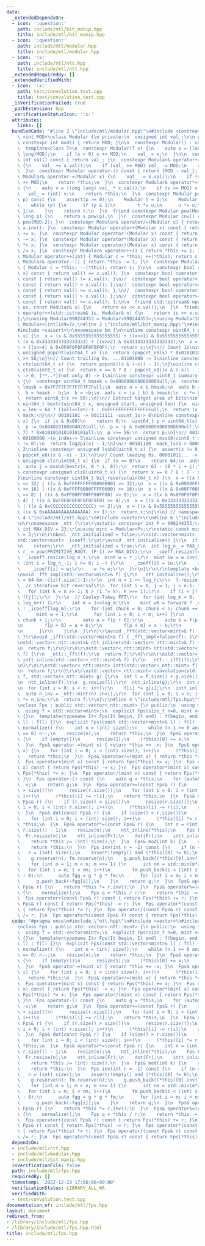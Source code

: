 ```yaml
---
data:
  _extendedDependsOn:
  - icon: ':question:'
    path: include/mtl/bit_manip.hpp
    title: include/mtl/bit_manip.hpp
  - icon: ':question:'
    path: include/mtl/modular.hpp
    title: include/mtl/modular.hpp
  - icon: ':x:'
    path: include/mtl/ntt.hpp
    title: include/mtl/ntt.hpp
  _extendedRequiredBy: []
  _extendedVerifiedWith:
  - icon: ':x:'
    path: test/convolution.test.cpp
    title: test/convolution.test.cpp
  _isVerificationFailed: true
  _pathExtension: hpp
  _verificationStatusIcon: ':x:'
  attributes:
    links: []
  bundledCode: "#line 2 \"include/mtl/modular.hpp\"\n#include <iostream>\n\ntemplate\
    \ <int MOD>\nclass Modular {\n private:\n  unsigned int val_;\n\n public:\n  static\
    \ constexpr int mod() { return MOD; }\n\n  constexpr Modular() : val_(0) {}\n\
    \  template<class T>\n  constexpr Modular(T v) {\n    auto x = (long long)(v%(long\
    \ long)MOD);\n    if (x < 0) x += MOD;\n    val_ = x;\n  }\n\n  constexpr unsigned\
    \ int val() const { return val_; }\n  constexpr Modular& operator+=(Modular x)\
    \ {\n    val_ += x.val();\n    if (val_ >= MOD) val_ -= MOD;\n    return *this;\n\
    \  }\n  constexpr Modular operator-() const { return {MOD - val_}; }\n  constexpr\
    \ Modular& operator-=(Modular x) {\n    val_ -= x.val();\n    if (val_ < 0) val_\
    \ += MOD;\n    return *this;\n  }\n  constexpr Modular& operator*=(Modular x)\
    \ {\n    auto v = (long long) val_ * x.val();\n    if (v >= MOD) v %= MOD;\n \
    \   val_ = (int) v;\n    return *this;\n  }\n  constexpr Modular pow(long long\
    \ p) const {\n    assert(p >= 0);\n    Modular t = 1;\n    Modular u = *this;\n\
    \    while (p) {\n      if (p & 1)\n        t *= u;\n      u *= u;\n      p >>=\
    \ 1;\n    }\n    return t;\n  }\n  friend constexpr Modular pow(Modular x, long\
    \ long p) {\n    return x.pow(p);\n  }\n  constexpr Modular inv() const { return\
    \ pow(MOD-2); }\n  constexpr Modular& operator/=(Modular x) { return *this *=\
    \ x.inv(); }\n  constexpr Modular operator+(Modular x) const { return Modular(*this)\
    \ += x; }\n  constexpr Modular operator-(Modular x) const { return Modular(*this)\
    \ -= x; }\n  constexpr Modular operator*(Modular x) const { return Modular(*this)\
    \ *= x; }\n  constexpr Modular operator/(Modular x) const { return Modular(*this)\
    \ /= x; }\n  constexpr Modular& operator++() { return *this += 1; }\n  constexpr\
    \ Modular operator++(int) { Modular c = *this; ++(*this); return c; }\n  constexpr\
    \ Modular& operator--() { return *this -= 1; }\n  constexpr Modular operator--(int)\
    \ { Modular c = *this; --(*this); return c; }\n\n  constexpr bool operator==(Modular\
    \ x) const { return val() == x.val(); }\n  constexpr bool operator!=(Modular x)\
    \ const { return val() != x.val(); }\n//  constexpr bool operator<(Modular x)\
    \ const { return val() < x.val(); };\n//  constexpr bool operator<=(Modular x)\
    \ const { return val() <= x.val(); };\n//  constexpr bool operator>(Modular x)\
    \ const { return val() > x.val(); };\n//  constexpr bool operator>=(Modular x)\
    \ const { return val() >= x.val(); };\n\n  friend std::ostream& operator<<(std::ostream&\
    \ os, const Modular& x) {\n    return os << x.val();\n  }\n  friend std::istream&\
    \ operator>>(std::istream& is, Modular& x) {\n    return is >> x.val_;\n  }\n\n\
    };\n\nusing Modular998244353 = Modular<998244353>;\nusing Modular1000000007 =\
    \ Modular<(int)1e9+7>;\n#line 2 \"include/mtl/bit_manip.hpp\"\n#include <cstdint>\n\
    #include <cassert>\n\nnamespace bm {\n\ninline constexpr uint64_t popcnt_e8(uint64_t\
    \ x) {\n  x = (x & 0x5555555555555555) + ((x>>1) & 0x5555555555555555);\n  x =\
    \ (x & 0x3333333333333333) + ((x>>2) & 0x3333333333333333);\n  x = (x & 0x0F0F0F0F0F0F0F0F)\
    \ + ((x>>4) & 0x0F0F0F0F0F0F0F0F);\n  return x;\n}\n// Count 1s\ninline constexpr\
    \ unsigned popcnt(uint64_t x) {\n  return (popcnt_e8(x) * 0x0101010101010101)\
    \ >> 56;\n}\n// Count trailing 0s. ...01101000 -> 3\ninline constexpr unsigned\
    \ ctz(uint64_t x) {\n  return popcnt((x & (-x)) - 1);\n}\ninline constexpr unsigned\
    \ ctz8(uint8_t x) {\n  return x == 0 ? 8 : popcnt_e8((x & (-x)) - 1);\n}\n// [00..0](8bit)\
    \ -> 0, [**..*](not only 0) -> 1\ninline constexpr uint8_t summary(uint64_t x)\
    \ {\n  constexpr uint64_t hmask = 0x8080808080808080ull;\n  constexpr uint64_t\
    \ lmask = 0x7F7F7F7F7F7F7F7Full;\n  auto a = x & hmask;\n  auto b = x & lmask;\n\
    \  b = hmask - b;\n  b = ~b;\n  auto c = (a | b) & hmask;\n  c *= 0x0002040810204081ull;\n\
    \  return uint8_t(c >> 56);\n}\n// Extract target area of bits\ninline constexpr\
    \ uint64_t bextr(uint64_t x, unsigned start, unsigned len) {\n  uint64_t mask\
    \ = len < 64 ? (1ull<<len)-1 : 0xFFFFFFFFFFFFFFFFull;\n  return (x >> start) &\
    \ mask;\n}\n// 00101101 -> 00111111 -count_1s-> 6\ninline constexpr unsigned log2p1(uint8_t\
    \ x) {\n  if (x & 0x80)\n    return 8;\n  uint64_t p = uint64_t(x) * 0x0101010101010101ull;\n\
    \  p -= 0x8040201008040201ull;\n  p = ~p & 0x8080808080808080ull;\n  p = (p >>\
    \ 7) * 0x0101010101010101ull;\n  p >>= 56;\n  return p;\n}\n// 00101100 -mask_mssb->\
    \ 00100000 -to_index-> 5\ninline constexpr unsigned mssb8(uint8_t x) {\n  assert(x\
    \ != 0);\n  return log2p1(x) - 1;\n}\n// 00101100 -mask_lssb-> 00000100 -to_index->\
    \ 2\ninline constexpr unsigned lssb8(uint8_t x) {\n  assert(x != 0);\n  return\
    \ popcnt_e8((x & -x) - 1);\n}\n// Count leading 0s. 00001011... -> 4\ninline constexpr\
    \ unsigned clz(uint64_t x) {\n  if (x == 0)\n    return 64;\n  auto i = mssb8(summary(x));\n\
    \  auto j = mssb8(bextr(x, 8 * i, 8));\n  return 63 - (8 * i + j);\n}\ninline\
    \ constexpr unsigned clz8(uint8_t x) {\n  return x == 0 ? 8 : 7 - mssb8(x);\n\
    }\ninline constexpr uint64_t bit_reverse(uint64_t x) {\n  x = ((x & 0x00000000FFFFFFFF)\
    \ << 32) | ((x & 0xFFFFFFFF00000000) >> 32);\n  x = ((x & 0x0000FFFF0000FFFF)\
    \ << 16) | ((x & 0xFFFF0000FFFF0000) >> 16);\n  x = ((x & 0x00FF00FF00FF00FF)\
    \ << 8) | ((x & 0xFF00FF00FF00FF00) >> 8);\n  x = ((x & 0x0F0F0F0F0F0F0F0F) <<\
    \ 4) | ((x & 0xF0F0F0F0F0F0F0F0) >> 4);\n  x = ((x & 0x3333333333333333) << 2)\
    \ | ((x & 0xCCCCCCCCCCCCCCCC) >> 2);\n  x = ((x & 0x5555555555555555) << 1) |\
    \ ((x & 0xAAAAAAAAAAAAAAAA) >> 1);\n  return x;\n}\n\n} // namespace bm\n#line\
    \ 4 \"include/mtl/ntt.hpp\"\n#include <vector>\r\n#line 6 \"include/mtl/ntt.hpp\"\
    \n\r\nnamespace _ntt {\r\n\r\nstatic constexpr int P = 998244353;\r\nstatic constexpr\
    \ int MAX_DIV = 23;\r\nusing mint = Modular<P>;\r\nstatic const mint PRIMITIVE_ROOT\
    \ = 3;\r\n\r\nbool _ntt_initialized = false;\r\nstd::vector<mint> _coeff;\r\n\
    std::vector<mint> _icoeff;\r\n\r\nvoid _ntt_initialize() {\r\n  if (_ntt_initialized)\r\
    \n    return;\r\n  _ntt_initialized = true;\r\n  int log_n_ = MAX_DIV;\r\n  mint\
    \ r_ = pow(PRIMITIVE_ROOT, (P-1) >> MAX_DIV);\r\n  _coeff.resize(log_n_);\r\n\
    \  _icoeff.resize(log_n_);\r\n  mint w = r_;\r\n  mint iw = w.inv();\r\n  for\
    \ (int i = log_n_-1; i >= 0; i--) {\r\n    _coeff[i] = iw;\r\n    iw *= iw;\r\n\
    \    _icoeff[i] = w;\r\n    w *= w;\r\n  }\r\n}\r\n\r\ntemplate <bool Forward>\r\
    \nvoid _fft_impl(std::vector<mint>& f) {\r\n  _ntt_initialize();\r\n  int log_n\
    \ = 64-bm::clz(f.size()-1);\r\n  int n = 1 << log_n;\r\n  f.resize(n, 0);\r\n\
    \  // iterative bit reversal\r\n  for (int i = 0, j = 1; j < n-1; j++) {\r\n \
    \   for (int k = n >> 1; k > (i ^= k); k >>= 1);\r\n    if (i < j) std::swap(f[i],\
    \ f[j]);\r\n  }\r\n  // Cooley-Tukey FFT\r\n  for (int log_m = 0; log_m < log_n;\
    \ log_m++) {\r\n    int m = 1<<log_m;\r\n    mint w0 = Forward ? _coeff[log_m]\
    \ : _icoeff[log_m];\r\n    for (int chunk = 0; chunk < n; chunk += 2*m) {\r\n\
    \      mint w = 1;\r\n      for (int i = 0; i < m; i++) {\r\n        auto p =\
    \ chunk + i;\r\n        auto a = f[p + 0];\r\n        auto b = f[p + m] * w;\r\
    \n        f[p + 0] = a + b;\r\n        f[p + m] = a - b;\r\n        w *= w0;\r\
    \n      }\r\n    }\r\n  }\r\n}\r\nvoid _fft(std::vector<mint>& f) { _fft_impl<true>(f);\
    \ }\r\nvoid _ifft(std::vector<mint>& f) { _fft_impl<false>(f); }\r\n\r\n}\r\n\r\
    \nstd::vector<_ntt::mint>& ntt_inline(std::vector<_ntt::mint>& f) {\r\n  _ntt::_fft(f);\r\
    \n  return f;\r\n}\r\n\r\nstd::vector<_ntt::mint> ntt(std::vector<_ntt::mint>\
    \ f) {\r\n  _ntt::_fft(f);\r\n  return f;\r\n}\r\n\r\nstd::vector<_ntt::mint>&\
    \ intt_inline(std::vector<_ntt::mint>& f) {\r\n  _ntt::_ifft(f);\r\n  return f;\r\
    \n}\r\n\r\nstd::vector<_ntt::mint> intt(std::vector<_ntt::mint> f) {\r\n  _ntt::_ifft(f);\r\
    \n  return f;\r\n}\r\n\r\nstd::vector<_ntt::mint> convolution(std::vector<_ntt::mint>\
    \ f, std::vector<_ntt::mint> g) {\r\n  int l = f.size() + g.size() - 1;\r\n  f.resize(l);\r\
    \n  ntt_inline(f);\r\n  g.resize(l);\r\n  ntt_inline(g);\r\n  int n = f.size();\r\
    \n  for (int i = 0; i < n; i++)\r\n    f[i] *= g[i];\r\n  intt_inline(f);\r\n\
    \  auto n_inv = _ntt::mint(n).inv();\r\n  for (int i = 0; i < n; i++)\r\n    f[i]\
    \ *= n_inv;\r\n  return f;\r\n}\r\n#line 4 \"include/mtl/fps.hpp\"\n#include <initializer_list>\n\
    \nclass Fps : public std::vector<_ntt::mint> {\n public:\n  using mint = _ntt::mint;\n\
    \  using f = std::vector<mint>;\n  explicit Fps(size_t n=0, mint v=0) : f(n, v)\
    \ {}\n  template<typename It> Fps(It begin, It end) : f(begin, end) {}\n  Fps(std::initializer_list<mint>\
    \ l) : f(l) {}\n  explicit Fps(const std::vector<mint>& l) : f(l) {}\n\n  Fps&\
    \ normalize() {\n    int n = (int) size();\n    while (n-1 >= 0 and (*this)[n-1]\
    \ == 0) n--;\n    resize(n);\n    return *this;\n  }\n  Fps& operator+=(mint x)\
    \ {\n    if (empty())\n      resize(1);\n    (*this)[0] += x;\n    return *this;\n\
    \  }\n  Fps& operator-=(mint x) { return *this += -x; }\n  Fps& operator*=(mint\
    \ x) {\n    for (int i = 0; i < (int) size(); i++)\n      (*this)[i] *= x;\n \
    \   return *this;\n  }\n  Fps& operator/=(mint x) { return *this *= x.inv(); }\n\
    \  Fps operator+(mint x) const { return Fps(*this) += x; }\n  Fps operator-(mint\
    \ x) const { return Fps(*this) -= x; }\n  Fps operator*(mint x) const { return\
    \ Fps(*this) *= x; }\n  Fps operator/(mint x) const { return Fps(*this) /= x;\
    \ }\n  Fps operator-() const {\n    auto g = *this;\n    for (auto& v : g) v =\
    \ -v;\n    return g;\n  }\n  Fps& operator+=(const Fps& r) {\n    if (r.size()\
    \ > size())\n      resize(r.size());\n    for (int i = 0; i < (int) r.size();\
    \ i++)\n      (*this)[i] += r[i];\n    return *this;\n  }\n  Fps& operator-=(const\
    \ Fps& r) {\n    if (r.size() > size())\n      resize(r.size());\n    for (int\
    \ i = 0; i < (int) r.size(); i++)\n      (*this)[i] -= r[i];\n    return *this;\n\
    \  }\n  Fps& dot(const Fps& r) {\n    if (size() > r.size())\n      resize(r.size());\n\
    \    for (int i = 0; i < (int) size(); i++)\n      (*this)[i] *= r[i];\n    return\
    \ *this;\n  }\n  Fps& operator*=(const Fps& r) {\n    int n = (int) (size() +\
    \ r.size()) - 1;\n    resize(n);\n    ntt_inline(*this);\n    Fps Fr = r;\n  \
    \  Fr.resize(n);\n    ntt_inline(Fr);\n    dot(Fr);\n    intt_inline(*this);\n\
    \    return *this /= (int) size();\n  }\n  Fps& mod(int k) {\n    resize(k);\n\
    \    return *this;\n  }\n  Fps inv(int n = -1) const {\n    if (n == -1)\n   \
    \   n = (int) size();\n    assert(!empty() and (*this)[0] != 0);\n    Fps g,fm;\n\
    \    g.reserve(n); fm.reserve(n);\n    g.push_back((*this)[0].inv());\n    fm.push_back((*this)[0]);\n\
    \    for (int m = 1; m < n; m <<= 1) {\n      int nm = std::min(m*2, n);\n   \
    \   for (int i = m; i < nm; i++)\n        fm.push_back(i < (int) size() ? (*this)[i]\
    \ : 0);\n      auto fgg = g * g * fm;\n      for (int i = m; i < nm; i++)\n  \
    \      g.push_back(-fgg[i]);\n    }\n    return g;\n  }\n  Fps& operator/=(const\
    \ Fps& r) {\n    return *this *= r.inv();\n  }\n  Fps& operator%=(const Fps& r)\
    \ {\n    normalize();\n    Fps q = *this / r;\n    return *this -= q * r;\n  }\n\
    \  Fps operator+(const Fps& r) const { return Fps(*this) += r; }\n  Fps operator-(const\
    \ Fps& r) const { return Fps(*this) -= r; }\n  Fps operator*(const Fps& r) const\
    \ { return Fps(*this) *= r; }\n  Fps operator/(const Fps& r) const { return Fps(*this)\
    \ /= r; }\n  Fps operator%(const Fps& r) const { return Fps(*this) %= r; }\n};\n"
  code: "#pragma once\n#include \"ntt.hpp\"\n#include <vector>\n#include <initializer_list>\n\
    \nclass Fps : public std::vector<_ntt::mint> {\n public:\n  using mint = _ntt::mint;\n\
    \  using f = std::vector<mint>;\n  explicit Fps(size_t n=0, mint v=0) : f(n, v)\
    \ {}\n  template<typename It> Fps(It begin, It end) : f(begin, end) {}\n  Fps(std::initializer_list<mint>\
    \ l) : f(l) {}\n  explicit Fps(const std::vector<mint>& l) : f(l) {}\n\n  Fps&\
    \ normalize() {\n    int n = (int) size();\n    while (n-1 >= 0 and (*this)[n-1]\
    \ == 0) n--;\n    resize(n);\n    return *this;\n  }\n  Fps& operator+=(mint x)\
    \ {\n    if (empty())\n      resize(1);\n    (*this)[0] += x;\n    return *this;\n\
    \  }\n  Fps& operator-=(mint x) { return *this += -x; }\n  Fps& operator*=(mint\
    \ x) {\n    for (int i = 0; i < (int) size(); i++)\n      (*this)[i] *= x;\n \
    \   return *this;\n  }\n  Fps& operator/=(mint x) { return *this *= x.inv(); }\n\
    \  Fps operator+(mint x) const { return Fps(*this) += x; }\n  Fps operator-(mint\
    \ x) const { return Fps(*this) -= x; }\n  Fps operator*(mint x) const { return\
    \ Fps(*this) *= x; }\n  Fps operator/(mint x) const { return Fps(*this) /= x;\
    \ }\n  Fps operator-() const {\n    auto g = *this;\n    for (auto& v : g) v =\
    \ -v;\n    return g;\n  }\n  Fps& operator+=(const Fps& r) {\n    if (r.size()\
    \ > size())\n      resize(r.size());\n    for (int i = 0; i < (int) r.size();\
    \ i++)\n      (*this)[i] += r[i];\n    return *this;\n  }\n  Fps& operator-=(const\
    \ Fps& r) {\n    if (r.size() > size())\n      resize(r.size());\n    for (int\
    \ i = 0; i < (int) r.size(); i++)\n      (*this)[i] -= r[i];\n    return *this;\n\
    \  }\n  Fps& dot(const Fps& r) {\n    if (size() > r.size())\n      resize(r.size());\n\
    \    for (int i = 0; i < (int) size(); i++)\n      (*this)[i] *= r[i];\n    return\
    \ *this;\n  }\n  Fps& operator*=(const Fps& r) {\n    int n = (int) (size() +\
    \ r.size()) - 1;\n    resize(n);\n    ntt_inline(*this);\n    Fps Fr = r;\n  \
    \  Fr.resize(n);\n    ntt_inline(Fr);\n    dot(Fr);\n    intt_inline(*this);\n\
    \    return *this /= (int) size();\n  }\n  Fps& mod(int k) {\n    resize(k);\n\
    \    return *this;\n  }\n  Fps inv(int n = -1) const {\n    if (n == -1)\n   \
    \   n = (int) size();\n    assert(!empty() and (*this)[0] != 0);\n    Fps g,fm;\n\
    \    g.reserve(n); fm.reserve(n);\n    g.push_back((*this)[0].inv());\n    fm.push_back((*this)[0]);\n\
    \    for (int m = 1; m < n; m <<= 1) {\n      int nm = std::min(m*2, n);\n   \
    \   for (int i = m; i < nm; i++)\n        fm.push_back(i < (int) size() ? (*this)[i]\
    \ : 0);\n      auto fgg = g * g * fm;\n      for (int i = m; i < nm; i++)\n  \
    \      g.push_back(-fgg[i]);\n    }\n    return g;\n  }\n  Fps& operator/=(const\
    \ Fps& r) {\n    return *this *= r.inv();\n  }\n  Fps& operator%=(const Fps& r)\
    \ {\n    normalize();\n    Fps q = *this / r;\n    return *this -= q * r;\n  }\n\
    \  Fps operator+(const Fps& r) const { return Fps(*this) += r; }\n  Fps operator-(const\
    \ Fps& r) const { return Fps(*this) -= r; }\n  Fps operator*(const Fps& r) const\
    \ { return Fps(*this) *= r; }\n  Fps operator/(const Fps& r) const { return Fps(*this)\
    \ /= r; }\n  Fps operator%(const Fps& r) const { return Fps(*this) %= r; }\n};\n"
  dependsOn:
  - include/mtl/ntt.hpp
  - include/mtl/modular.hpp
  - include/mtl/bit_manip.hpp
  isVerificationFile: false
  path: include/mtl/fps.hpp
  requiredBy: []
  timestamp: '2022-12-23 17:56:06+09:00'
  verificationStatus: LIBRARY_ALL_WA
  verifiedWith:
  - test/convolution.test.cpp
documentation_of: include/mtl/fps.hpp
layout: document
redirect_from:
- /library/include/mtl/fps.hpp
- /library/include/mtl/fps.hpp.html
title: include/mtl/fps.hpp
---
```

